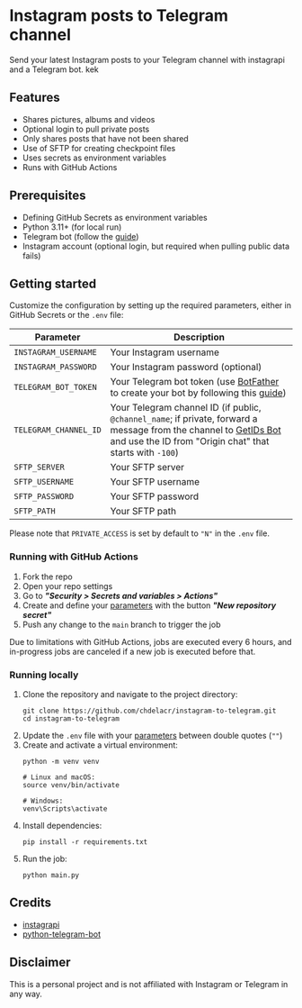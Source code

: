 # Instagram posts to Telegram channel
Send your latest Instagram posts to your Telegram channel with instagrapi and a Telegram bot.
kek
## Features
- Shares pictures, albums and videos
- Optional login to pull private posts
- Only shares posts that have not been shared
- Use of SFTP for creating checkpoint files
- Uses secrets as environment variables
- Runs with GitHub Actions

## Prerequisites
- Defining GitHub Secrets as environment variables
- Python 3.11+ (for local run)
- Telegram bot (follow the [guide](https://core.telegram.org/bots/features#creating-a-new-bot))
- Instagram account (optional login, but required when pulling public data fails)

## Getting started
Customize the configuration by setting up the required parameters, either in GitHub Secrets or the `.env` file:

| Parameter             | Description                                                                                                                                                                                            |
|-----------------------|--------------------------------------------------------------------------------------------------------------------------------------------------------------------------------------------------------|
| `INSTAGRAM_USERNAME`  | Your Instagram username                                                                                                                                                                                |
| `INSTAGRAM_PASSWORD`  | Your Instagram password (optional)                                                                                                                                                                     |
| `TELEGRAM_BOT_TOKEN`  | Your Telegram bot token (use [BotFather](http://t.me/botfather) to create your bot by following this [guide](https://core.telegram.org/bots/features#creating-a-new-bot))                              |
| `TELEGRAM_CHANNEL_ID` | Your Telegram channel ID (if public, `@channel_name`; if private, forward a message from the channel to [GetIDs Bot](http://t.me/getidsbot) and use the ID from "Origin chat" that starts with `-100`)|
| `SFTP_SERVER`         | Your SFTP server                                                                                                                                                                                       |
| `SFTP_USERNAME`       | Your SFTP username                                                                                                                                                                                     |
| `SFTP_PASSWORD`       | Your SFTP password                                                                                                                                                                                     |
| `SFTP_PATH`           | Your SFTP path                                                                                                                                                                                         |

Please note that `PRIVATE_ACCESS` is set by default to `"N"` in the `.env` file.

### Running with GitHub Actions
1. Fork the repo
2. Open your repo settings
3. Go to _**"Security > Secrets and variables > Actions"**_
4. Create and define your [parameters](https://github.com/chdelacr/instagram-to-telegram#getting-started) with the button _**"New repository secret"**_
5. Push any change to the `main` branch to trigger the job

Due to limitations with GitHub Actions, jobs are executed every 6 hours, and in-progress jobs are canceled if a new job is executed before that.

### Running locally
1. Clone the repository and navigate to the project directory:
    ```shell
    git clone https://github.com/chdelacr/instagram-to-telegram.git
    cd instagram-to-telegram
    ```
2. Update the `.env` file with your [parameters](https://github.com/chdelacr/instagram-to-telegram#getting-started) between double quotes (`""`)
2. Create and activate a virtual environment:
    ```shell
    python -m venv venv

    # Linux and macOS:
    source venv/bin/activate

    # Windows:
    venv\Scripts\activate
    ```
3. Install dependencies:
    ```shell
    pip install -r requirements.txt
    ```
4. Run the job:
    ```shell
    python main.py
    ```

## Credits
- [instagrapi](https://adw0rd.github.io/instagrapi/)
- [python-telegram-bot](https://python-telegram-bot.org/)

## Disclaimer
This is a personal project and is not affiliated with Instagram or Telegram in any way.
